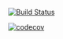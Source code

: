 [![Build Status](https://travis-ci.org/Rocket47/job4j.svg?branch=master)](https://travis-ci.org/Rocket47/job4j)


[![codecov](https://codecov.io/gh/Rocket47/job4j/branch/master/graph/badge.svg)](https://codecov.io/gh/Rocket47/job4j)








